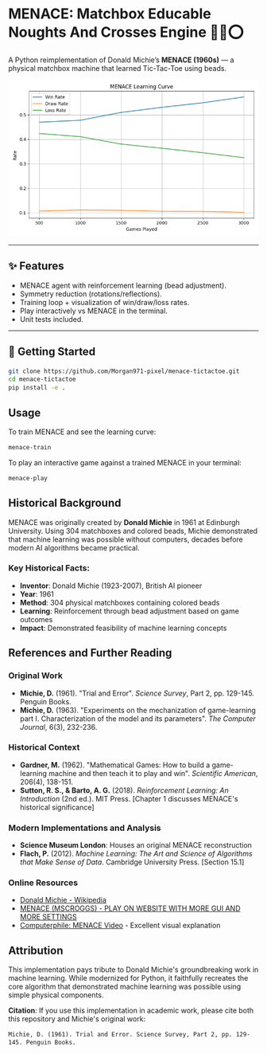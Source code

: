 # MENACE: Matchbox Educable Noughts And Crosses Engine 🎲❌⭕  

A Python reimplementation of Donald Michie’s **MENACE (1960s)** — a physical matchbox machine that learned Tic-Tac-Toe using beads.

![Learning Curve](examples/learning_curve.png)

---

## ✨ Features
- MENACE agent with reinforcement learning (bead adjustment).
- Symmetry reduction (rotations/reflections).
- Training loop + visualization of win/draw/loss rates.
- Play interactively vs MENACE in the terminal.
- Unit tests included.

---

## 🚀 Getting Started
```bash
git clone https://github.com/Morgan971-pixel/menace-tictactoe.git
cd menace-tictactoe
pip install -e .
```

## Usage

To train MENACE and see the learning curve:
```bash
menace-train
```

To play an interactive game against a trained MENACE in your terminal:
```bash
menace-play
```

## Historical Background

MENACE was originally created by **Donald Michie** in 1961 at Edinburgh University. Using 304 matchboxes and colored beads, Michie demonstrated that machine learning was possible without computers, decades before modern AI algorithms became practical.

### Key Historical Facts:
- **Inventor**: Donald Michie (1923-2007), British AI pioneer
- **Year**: 1961
- **Method**: 304 physical matchboxes containing colored beads
- **Learning**: Reinforcement through bead adjustment based on game outcomes
- **Impact**: Demonstrated feasibility of machine learning concepts

## References and Further Reading

### Original Work
- **Michie, D.** (1961). "Trial and Error". *Science Survey*, Part 2, pp. 129-145. Penguin Books.
- **Michie, D.** (1963). "Experiments on the mechanization of game-learning part I. Characterization of the model and its parameters". *The Computer Journal*, 6(3), 232-236.

### Historical Context
- **Gardner, M.** (1962). "Mathematical Games: How to build a game-learning machine and then teach it to play and win". *Scientific American*, 206(4), 138-151.
- **Sutton, R. S., & Barto, A. G.** (2018). *Reinforcement Learning: An Introduction* (2nd ed.). MIT Press. [Chapter 1 discusses MENACE's historical significance]

### Modern Implementations and Analysis
- **Science Museum London**: Houses an original MENACE reconstruction
- **Flach, P.** (2012). *Machine Learning: The Art and Science of Algorithms that Make Sense of Data*. Cambridge University Press. [Section 15.1]

### Online Resources
- [Donald Michie - Wikipedia](https://en.wikipedia.org/wiki/Donald_Michie)
- [MENACE (MSCROGGS) - PLAY ON WEBSITE WITH MORE GUI AND MORE SETTINGS](https://www.mscroggs.co.uk/menace/)
- [Computerphile: MENACE Video](https://www.youtube.com/watch?v=R9c-_neaxeU) - Excellent visual explanation

## Attribution

This implementation pays tribute to Donald Michie's groundbreaking work in machine learning. While modernized for Python, it faithfully recreates the core algorithm that demonstrated machine learning was possible using simple physical components.

**Citation**: If you use this implementation in academic work, please cite both this repository and Michie's original work:

```
Michie, D. (1961). Trial and Error. Science Survey, Part 2, pp. 129-145. Penguin Books.
```
